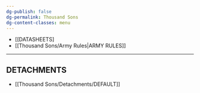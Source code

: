 ```yaml
---
dg-publish: false
dg-permalink: Thousand Sons
dg-content-classes: menu
---
```

- [[DATASHEETS]
- [[Thousand Sons/Army Rules|ARMY RULES]]

***

## DETACHMENTS

- [[Thousand Sons/Detachments/DEFAULT]]